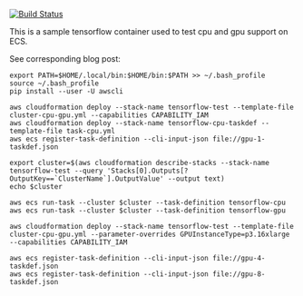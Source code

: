[![Build Status](https://travis-ci.org/brentley/tensorflow-container.svg?branch=master)](https://travis-ci.org/brentley/tensorflow-container)

This is a sample tensorflow container used to test cpu and gpu support on ECS.

See corresponding blog post: 

```
export PATH=$HOME/.local/bin:$HOME/bin:$PATH >> ~/.bash_profile
source ~/.bash_profile
pip install --user -U awscli
```

```
aws cloudformation deploy --stack-name tensorflow-test --template-file cluster-cpu-gpu.yml --capabilities CAPABILITY_IAM                            
aws cloudformation deploy --stack-name tensorflow-cpu-taskdef --template-file task-cpu.yml
aws ecs register-task-definition --cli-input-json file://gpu-1-taskdef.json

```

```
export cluster=$(aws cloudformation describe-stacks --stack-name tensorflow-test --query 'Stacks[0].Outputs[?OutputKey==`ClusterName`].OutputValue' --output text) 
echo $cluster
```

```
aws ecs run-task --cluster $cluster --task-definition tensorflow-cpu
aws ecs run-task --cluster $cluster --task-definition tensorflow-gpu
```

```
aws cloudformation deploy --stack-name tensorflow-test --template-file cluster-cpu-gpu.yml --parameter-overrides GPUInstanceType=p3.16xlarge --capabilities CAPABILITY_IAM
```

```
aws ecs register-task-definition --cli-input-json file://gpu-4-taskdef.json
aws ecs register-task-definition --cli-input-json file://gpu-8-taskdef.json
```